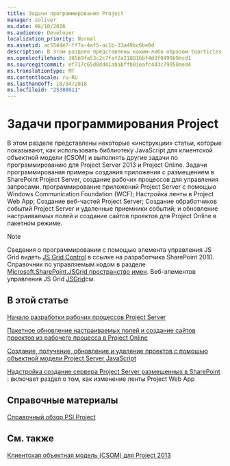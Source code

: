 ```yaml
---
title: Задачи программирования Project
manager: soliver
ms.date: 08/10/2016
ms.audience: Developer
localization_priority: Normal
ms.assetid: ac5544e7-ff7a-4af5-ac1b-33a49bc6be0d
description: В этом разделе представлены каким-либо образом toarticles, показано, как использовать библиотеку JavaScript для клиентской объектной модели (CSOM) и выполнять другие задачи по программированию для Project Server 2013 и Project Online. Задачи программирования примеры создания приложения с размещением в SharePoint Project Server, создание рабочих процессов для управления запросами. программирование приложений Project Server с помощью Windows Communication Foundation (WCF); Настройка ленты в Project Web App; Создание веб-частей Project Server; Создание обработчиков событий Project Server и удаленные приемники событий; и обновление настраиваемых полей и создание сайтов проектов для Project Online в пакетном режиме.
ms.openlocfilehash: 385b9fa53c2c7faf2a218816bf4d3f0499b9ecd1
ms.sourcegitcommit: ef717c65d8dd41ababffb01eafc443c79950aed4
ms.translationtype: MT
ms.contentlocale: ru-RU
ms.lasthandoff: 10/04/2018
ms.locfileid: "25388611"
---
```

# <a name="project-programming-tasks"></a>Задачи программирования Project

В этом разделе представлены некоторые «инструкции» статьи, которые показывают, как использовать библиотеку JavaScript для клиентской объектной модели (CSOM) и выполнять другие задачи по программированию для Project Server 2013 и Project Online. Задачи программирования примеры создания приложения с размещением в SharePoint Project Server, создание рабочих процессов для управления запросами. программирование приложений Project Server с помощью Windows Communication Foundation (WCF); Настройка ленты в Project Web App; Создание веб-частей Project Server; Создание обработчиков событий Project Server и удаленные приемники событий; и обновление настраиваемых полей и создание сайтов проектов для Project Online в пакетном режиме.
  
> [!NOTE]
> Сведения о программировании с помощью элемента управления JS Grid видеть [JS Grid Control](https://msdn.microsoft.com/library/ee535898%28office.14%29.aspx) в ссылке на разработчика SharePoint 2010. Справочник по управляемым кодом в разделе [Microsoft.SharePoint.JSGrid пространство имен](https://msdn.microsoft.com/library/microsoft.sharepoint.jsgrid%28Office.15%29.aspx). Веб-элементов управления JS Grid [JSGrid](https://msdn.microsoft.com/library/microsoft.sharepoint.webcontrols.jsgrid%28Office.15%29.aspx)см. 
  
## <a name="in-this-section"></a>В этой статье

[Начало разработки рабочих процессов Project Server](getting-started-developing-project-server-workflows.md)
  
[Пакетное обновление настраиваемых полей и создание сайтов проектов из рабочего процесса в Project Online](bulk-update-custom-fields-and-create-project-sites-from-workflow-in-project.md)
  
[Создание, получение, обновление и удаление проектов с помощью объектной модели Project Server JavaScript](create-retrieve-update-delete-projects-using-project-server-javascript.md)
  
[Надстройка создание сервера Project Server размещенных в SharePoint](create-a-sharepoint-hosted-project-server-add-in.md) : включает раздел о том, как изменение ленты Project Web App 
  
## <a name="reference"></a>Справочные материалы

[Справочный обзор PSI Project](project-psi-reference-overview.md)
  
## <a name="see-also"></a>См. также



[Клиентская объектная модель (CSOM) для Project 2013](client-side-object-model-csom-for-project-2013.md)

